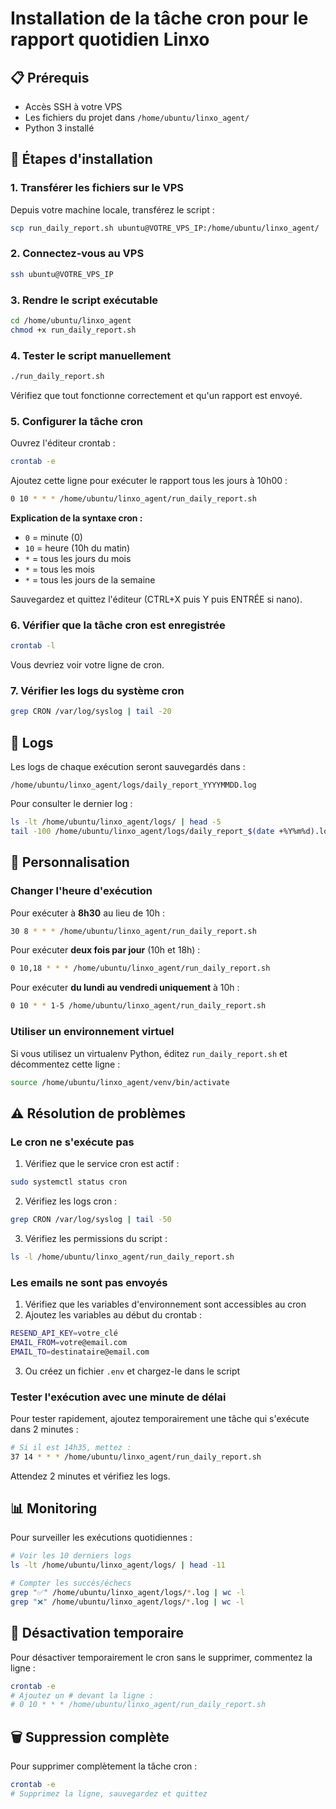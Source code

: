 # Installation de la tâche cron pour le rapport quotidien Linxo

## 📋 Prérequis
- Accès SSH à votre VPS
- Les fichiers du projet dans `/home/ubuntu/linxo_agent/`
- Python 3 installé

## 🚀 Étapes d'installation

### 1. Transférer les fichiers sur le VPS

Depuis votre machine locale, transférez le script :

```bash
scp run_daily_report.sh ubuntu@VOTRE_VPS_IP:/home/ubuntu/linxo_agent/
```

### 2. Connectez-vous au VPS

```bash
ssh ubuntu@VOTRE_VPS_IP
```

### 3. Rendre le script exécutable

```bash
cd /home/ubuntu/linxo_agent
chmod +x run_daily_report.sh
```

### 4. Tester le script manuellement

```bash
./run_daily_report.sh
```

Vérifiez que tout fonctionne correctement et qu'un rapport est envoyé.

### 5. Configurer la tâche cron

Ouvrez l'éditeur crontab :

```bash
crontab -e
```

Ajoutez cette ligne pour exécuter le rapport tous les jours à 10h00 :

```bash
0 10 * * * /home/ubuntu/linxo_agent/run_daily_report.sh
```

**Explication de la syntaxe cron :**
- `0` = minute (0)
- `10` = heure (10h du matin)
- `*` = tous les jours du mois
- `*` = tous les mois
- `*` = tous les jours de la semaine

Sauvegardez et quittez l'éditeur (CTRL+X puis Y puis ENTRÉE si nano).

### 6. Vérifier que la tâche cron est enregistrée

```bash
crontab -l
```

Vous devriez voir votre ligne de cron.

### 7. Vérifier les logs du système cron

```bash
grep CRON /var/log/syslog | tail -20
```

## 📁 Logs

Les logs de chaque exécution seront sauvegardés dans :
```
/home/ubuntu/linxo_agent/logs/daily_report_YYYYMMDD.log
```

Pour consulter le dernier log :
```bash
ls -lt /home/ubuntu/linxo_agent/logs/ | head -5
tail -100 /home/ubuntu/linxo_agent/logs/daily_report_$(date +%Y%m%d).log
```

## 🔧 Personnalisation

### Changer l'heure d'exécution

Pour exécuter à **8h30** au lieu de 10h :
```bash
30 8 * * * /home/ubuntu/linxo_agent/run_daily_report.sh
```

Pour exécuter **deux fois par jour** (10h et 18h) :
```bash
0 10,18 * * * /home/ubuntu/linxo_agent/run_daily_report.sh
```

Pour exécuter **du lundi au vendredi uniquement** à 10h :
```bash
0 10 * * 1-5 /home/ubuntu/linxo_agent/run_daily_report.sh
```

### Utiliser un environnement virtuel

Si vous utilisez un virtualenv Python, éditez `run_daily_report.sh` et décommentez cette ligne :
```bash
source /home/ubuntu/linxo_agent/venv/bin/activate
```

## ⚠️ Résolution de problèmes

### Le cron ne s'exécute pas

1. Vérifiez que le service cron est actif :
```bash
sudo systemctl status cron
```

2. Vérifiez les logs cron :
```bash
grep CRON /var/log/syslog | tail -50
```

3. Vérifiez les permissions du script :
```bash
ls -l /home/ubuntu/linxo_agent/run_daily_report.sh
```

### Les emails ne sont pas envoyés

1. Vérifiez que les variables d'environnement sont accessibles au cron
2. Ajoutez les variables au début du crontab :
```bash
RESEND_API_KEY=votre_clé
EMAIL_FROM=votre@email.com
EMAIL_TO=destinataire@email.com
```

3. Ou créez un fichier `.env` et chargez-le dans le script

### Tester l'exécution avec une minute de délai

Pour tester rapidement, ajoutez temporairement une tâche qui s'exécute dans 2 minutes :
```bash
# Si il est 14h35, mettez :
37 14 * * * /home/ubuntu/linxo_agent/run_daily_report.sh
```

Attendez 2 minutes et vérifiez les logs.

## 📊 Monitoring

Pour surveiller les exécutions quotidiennes :

```bash
# Voir les 10 derniers logs
ls -lt /home/ubuntu/linxo_agent/logs/ | head -11

# Compter les succès/échecs
grep "✅" /home/ubuntu/linxo_agent/logs/*.log | wc -l
grep "❌" /home/ubuntu/linxo_agent/logs/*.log | wc -l
```

## 🔄 Désactivation temporaire

Pour désactiver temporairement le cron sans le supprimer, commentez la ligne :
```bash
crontab -e
# Ajoutez un # devant la ligne :
# 0 10 * * * /home/ubuntu/linxo_agent/run_daily_report.sh
```

## 🗑️ Suppression complète

Pour supprimer complètement la tâche cron :
```bash
crontab -e
# Supprimez la ligne, sauvegardez et quittez
```
